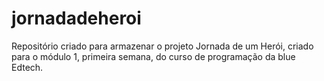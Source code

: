 # jornadadeheroi
Repositório criado para armazenar o projeto Jornada de um Herói, criado para o módulo 1, primeira semana, do curso de programação da blue Edtech.
